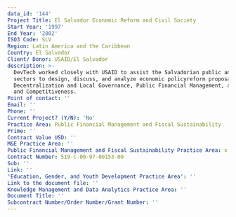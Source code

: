 ```yaml
---
data_id: '144'
Project Title: El Salvador Economic Reform and Civil Society
Start Year: '1997'
End Year: '2002'
ISO3 Code: SLV
Region: Latin America and the Caribbean
Country: El Salvador
Client/ Donor: USAID/El Salvador
description: >-
  DevTech worked closely with USAID to assist the Salvadorian public and private
  sectors to design, discuss, and analyze economic policyreform proposals in
  Decentralization and Local Governance, Public Financial Management, and Trade
  and Competitiveness.
Point of contact: ''
Email: ''
Phone: ''
Current Project? (Y/N): 'No'
Practice Area: Public Financial Management and Fiscal Sustainability
Prime: ''
Contract Value USD: ''
M&E Practice Area: ''
Public Financial Management and Fiscal Sustainability Practice Area: x
Contract Number: 519-C-00-97-00153-00
Sub: ''
Link: ''
'Education, Gender, and Youth Development Practice Area': ''
Link to the document file: ''
Knowledge Management and Data Analytics Practice Area: ''
Document Title: ''
Subcontract Number/Order Number/Grant Number: ''
---
```


